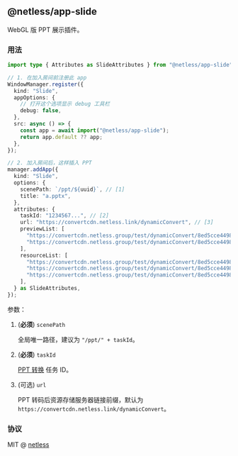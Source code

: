 ## @netless/app-slide

WebGL 版 PPT 展示插件。

### 用法

```ts
import type { Attributes as SlideAttributes } from "@netless/app-slide";

// 1. 在加入房间前注册此 app
WindowManager.register({
  kind: "Slide",
  appOptions: {
    // 打开这个选项显示 debug 工具栏
    debug: false,
  },
  src: async () => {
    const app = await import("@netless/app-slide");
    return app.default ?? app;
  },
});

// 2. 加入房间后，这样插入 PPT
manager.addApp({
  kind: "Slide",
  options: {
    scenePath: `/ppt/${uuid}`, // [1]
    title: "a.pptx",
  },
  attributes: {
    taskId: "1234567...", // [2]
    url: "https://convertcdn.netless.link/dynamicConvert", // [3]
    previewList: [
      "https://convertcdn.netless.group/test/dynamicConvert/8ed5cce449874494a9ca7894b39415fb/preview/1.png",
      "https://convertcdn.netless.group/test/dynamicConvert/8ed5cce449874494a9ca7894b39415fb/preview/2.png",
    ],
    resourceList: [
      "https://convertcdn.netless.group/test/dynamicConvert/8ed5cce449874494a9ca7894b39415fb/jsonOutput/slide-1.json",
      "https://convertcdn.netless.group/test/dynamicConvert/8ed5cce449874494a9ca7894b39415fb/jsonOutput/slide-2.json",
      "https://convertcdn.netless.group/test/dynamicConvert/8ed5cce449874494a9ca7894b39415fb/jsonOutput/slide-3.json",
    ],
  } as SlideAttributes,
});
```

参数：

1. (**必须**) `scenePath`

   全局唯一路径，建议为 `"/ppt/" + taskId`。

2. (**必须**) `taskId`

   [PPT 转换](https://developer.netless.link/server-en/home/server-conversion) 任务 ID。

3. (可选) `url`

   PPT 转码后资源存储服务器链接前缀，默认为 `https://convertcdn.netless.link/dynamicConvert`。

### 协议

MIT @ [netless](https://github.com/netless-io)

